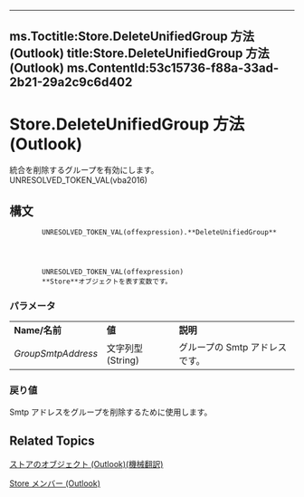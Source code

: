 

---
ms.Toctitle:Store.DeleteUnifiedGroup 方法 (Outlook)
title:Store.DeleteUnifiedGroup 方法 (Outlook)
ms.ContentId:53c15736-f88a-33ad-2b21-29a2c9c6d402
---
# Store.DeleteUnifiedGroup 方法 (Outlook)




統合を削除するグループを有効にします。UNRESOLVED_TOKEN_VAL(vba2016)

## 構文

            UNRESOLVED_TOKEN_VAL(offexpression).**DeleteUnifiedGroup**




            UNRESOLVED_TOKEN_VAL(offexpression)
            **Store**オブジェクトを表す変数です。

### パラメータ

||||
|---|---|---|
|**Name/名前**|**値**|**説明**|
|*GroupSmtpAddress*|文字列型 (String)|グループの Smtp アドレスです。|



### 戻り値
Smtp アドレスをグループを削除するために使用します。





## Related Topics

[ストアのオブジェクト (Outlook)(機械翻訳)](1eb22fe9-8849-7476-5388-2515b48591b9.md)

[Store メンバー (Outlook)](84c1d423-e507-0b3b-6570-33829b94be04.md)




